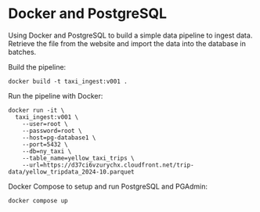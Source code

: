 # Docker and PostgreSQL

Using Docker and PostgreSQL to build a simple data pipeline to ingest data. Retrieve the file from the website and import the data into the database in batches.

Build the pipeline:

```
docker build -t taxi_ingest:v001 .
```

Run the pipeline with Docker:

```
docker run -it \
  taxi_ingest:v001 \
    --user=root \
    --password=root \
    --host=pg-database1 \
    --port=5432 \
    --db=ny_taxi \
    --table_name=yellow_taxi_trips \
    --url=https://d37ci6vzurychx.cloudfront.net/trip-data/yellow_tripdata_2024-10.parquet
```

Docker Compose to setup and run PostgreSQL and PGAdmin:

```
docker compose up
```
